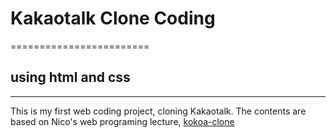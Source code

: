 # Kakaotalk Clone Coding
========================
## using html and css
---------------------

This is my first web coding project, cloning Kakaotalk. The contents are based on Nico's web programing lecture, [kokoa-clone](https://nomadcoders.co/kokoa-clone/lobby)
